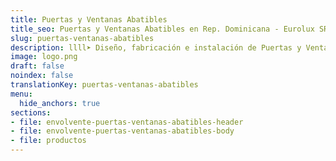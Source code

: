```yaml
---
title: Puertas y Ventanas Abatibles
title_seo: Puertas y Ventanas Abatibles en Rep. Dominicana - Eurolux SRL
slug: puertas-ventanas-abatibles
description: llll➤ Diseño, fabricación e instalación de Puertas y Ventanas Abatibles ✅ y todo tipo de envolvente y fachada ligera para su proyecto.
image: logo.png
draft: false
noindex: false
translationKey: puertas-ventanas-abatibles
menu:
  hide_anchors: true
sections:
- file: envolvente-puertas-ventanas-abatibles-header
- file: envolvente-puertas-ventanas-abatibles-body
- file: productos
---
```

